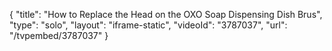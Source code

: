 {
    "title": "How to Replace the Head on the OXO Soap Dispensing Dish Brus",
    "type": "solo",
    "layout": "iframe-static",
    "videoId": "3787037",
    "url": "\/tvpembed\/3787037"
}